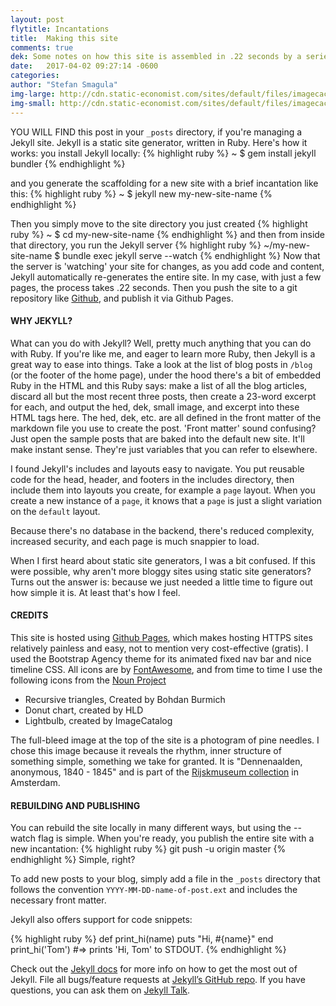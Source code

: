 ```yaml
---
layout: post
flytitle: Incantations
title:  Making this site
comments: true
dek: Some notes on how this site is assembled in .22 seconds by a series of scripts and codes
date:   2017-04-02 09:27:14 -0600
categories:
author: "Stefan Smagula"
img-large: http://cdn.static-economist.com/sites/default/files/imagecache/full-width/images/print-edition/20170128_STP002_0.jpg
img-small: http://cdn.static-economist.com/sites/default/files/imagecache/200-width/images/print-edition/20170128_STP003_2.jpg
---
```

YOU WILL FIND this post in your `_posts` directory, if you're managing a Jekyll site. Jekyll is a static site generator, written in Ruby. Here's how it works: you install Jekyll locally: 
{% highlight ruby %}
~ $ gem install jekyll bundler
{% endhighlight %}

and you generate the scaffolding for a new site with a brief incantation like this: 
{% highlight ruby %}
~ $ jekyll new my-new-site-name
{% endhighlight %}

Then you simply move to the site directory you just created 
{% highlight ruby %}
~ $ cd my-new-site-name
{% endhighlight %}
and then from inside that directory, you run the Jekyll server 
{% highlight ruby %}
~/my-new-site-name $ bundle exec jekyll serve --watch
{% endhighlight %}
Now that the server is 'watching' your site for changes, as you add code and content, Jekyll automatically re-generates the entire site. In my case, with just a few pages, the process takes .22 seconds. Then you push the site to a git repository like [Github][github], and publish it via Github Pages.

#### WHY JEKYLL?
What can you do with Jekyll? Well, pretty much anything that you can do with Ruby. If you're like me, and eager to learn more Ruby, then Jekyll is a great way to ease into things. Take a look at the list of blog posts in  `/blog` (or the footer of the home page), under the hood there's a bit of embedded Ruby in the HTML and this Ruby says: make a list of all the blog articles, discard all but the most recent three posts, then create a 23-word excerpt for each, and output the hed, dek, small image, and excerpt into these HTML tags here. The hed, dek, etc. are all defined in the front matter of the markdown file you use to create the post. 'Front matter' sound confusing? Just open the sample posts that are baked into the default new site. It'll make instant sense. They're just variables that you can refer to elsewhere.

I found Jekyll's includes and layouts easy to navigate. You put reusable code for the head, header, and footers in the includes directory, then include them into layouts you create, for example a  `page` layout. When you create a new instance of a `page`, it knows that a  `page` is just a slight variation on the `default` layout.

Because there's no database in the backend, there's reduced complexity, increased security, and each page is much snappier to load.

When I first heard about static site generators, I was a bit confused. If this were possible, why aren't more bloggy sites using static site generators? Turns out the answer is: because we just needed a little time to figure out how simple it is. At least that's how I feel.

#### CREDITS
This site is hosted using [Github Pages][github-pages], which makes hosting HTTPS sites relatively painless and easy, not to mention very cost-effective (gratis). I used the Bootstrap Agency theme for its animated fixed nav bar and nice timeline CSS. All icons are by [FontAwesome][font-awesome], and from time to time I use the following icons from the [Noun Project][noun-project]
 * Recursive triangles, Created by Bohdan Burmich 
 * Donut chart, created by HLD 
 * Lightbulb, created by ImageCatalog 
 
The full-bleed image at the top of the site is a photogram of pine needles. I chose this image because it reveals the rhythm, inner structure of something simple, something we take for granted. It is "Dennenaalden, anonymous, 1840 - 1845" and is part of the [Rijskmuseum collection][rijksmuseum] in Amsterdam.

#### REBUILDING AND PUBLISHING
You can rebuild the site locally in many different ways, but using the --watch flag is simple. When you're ready, you publish the entire site with a new incantation:
{% highlight ruby %}
git push -u origin master
{% endhighlight %}
Simple, right? 

To add new posts to your blog, simply add a file in the `_posts` directory that follows the convention `YYYY-MM-DD-name-of-post.ext` and includes the necessary front matter.

Jekyll also offers support for code snippets:

{% highlight ruby %}
def print_hi(name)
  puts "Hi, #{name}"
end
print_hi('Tom')
#=> prints 'Hi, Tom' to STDOUT.
{% endhighlight %}

Check out the [Jekyll docs][jekyll-docs] for more info on how to get the most out of Jekyll. File all bugs/feature requests at [Jekyll’s GitHub repo][jekyll-gh]. If you have questions, you can ask them on [Jekyll Talk][jekyll-talk].

[github]: https://github.com/
[rijksmuseum]:  https://www.rijksmuseum.nl/en/my/collections/183512--stefan-smagula/patterns/objecten#/RP-F-F15045,0
[noun-project]: https://thenounproject.com/
[font-awesome]: http://FontAwesome.io/
[github-pages]: https://github.io/
[jekyll-docs]:  https://jekyllrb.com/docs/home
[jekyll-gh]:    https://github.com/jekyll/jekyll
[jekyll-talk]:  https://talk.jekyllrb.com/
